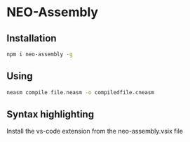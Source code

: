 # NEO-Assembly

## Installation

```bash
npm i neo-assembly -g
```

## Using

```bash
neasm compile file.neasm -o compiledfile.cneasm
```

## Syntax highlighting

Install the vs-code extension from the neo-assembly.vsix file
